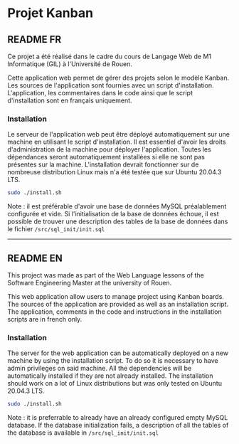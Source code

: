 # Projet Kanban

## README FR

Ce projet a été réalisé dans le cadre du cours de Langage Web de M1 Informatique (GIL) à l'Université de Rouen.

Cette application web permet de gérer des projets selon le modèle Kanban.
Les sources de l'application sont fournies avec un script d'installation.
L'application, les commentaires dans le code ainsi que le script d'installation sont en français uniquement.

### Installation

Le serveur de l'application web peut être déployé automatiquement sur une machine en utilisant le script d'installation.
Il est essentiel d'avoir les droits d'administration de la machine pour déployer l'application.
Toutes les dépendances seront automatiquement installées si elle ne sont pas présentes sur la machine.
L'installation devrait fonctionner sur de nombreuse distribution Linux mais n'a été testée que sur Ubuntu 20.04.3 LTS.

```bash
sudo ./install.sh
```

Note : il est préférable d'avoir une base de données MySQL préalablement configurée et vide.
Si l'initialisation de la base de données échoue, il est possible de trouver une description des tables de la base de données dans le fichier ```/src/sql_init/init.sql```

***

## README EN

This project was made as part of the Web Language lessons of the Software Engineering Master at the university of Rouen.

This web application allow users to manage project using Kanban boards.
The sources of the application are provided as well as an installation script.
The application, comments in the code and instructions in the installation scripts are in french only.

### Installation

The server for the web application can be automatically deployed on a new machine by using the installation script.
To do so it is necessary to have admin privileges on said machine.
All the dependencies will be automatically installed if they are not already installed.
The installation should work on a lot of Linux distributions but was only tested on Ubuntu 20.04.3 LTS.

```bash
sudo ./install.sh
```

Note : it is preferrable to already have an already configured empty MySQL database.
If the database initialization fails, a description of all the tables of the database is available in ```/src/sql_init/init.sql```
